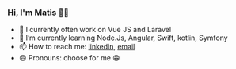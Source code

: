 ### Hi, I'm Matis 👋😃

- 🔭 I currently often work on Vue JS and Laravel
- 🌱 I’m currently learning Node.Js, Angular, Swift, kotlin, Symfony
- 📫 How to reach me: [linkedin](https://www.linkedin.com/in/matis-baguelin/), [email](mailto:matis.baguelin.com)
- 😄 Pronouns: choose for me 😁
